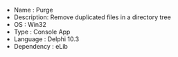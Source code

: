  * Name       : Purge
 * Description: Remove duplicated files in a directory tree
 * OS         : Win32
 * Type       : Console App
 * Language   : Delphi 10.3
 * Dependency : eLib